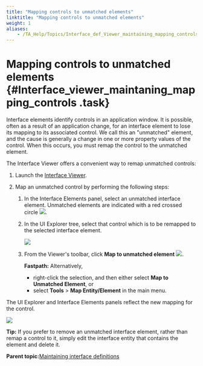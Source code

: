 ```yaml
--- 
title: "Mapping controls to unmatched elements"
linktitle: "Mapping controls to unmatched elements"
weight: 1
aliases: 
    - /TA_Help/Topics/Interface_def_Viewer_maintaining_mapping_controls.html
---
```

# Mapping controls to unmatched elements {#Interface_viewer_maintaning_mapping_controls .task}

Interface elements identify controls in an application window. It is possible, often as a result of an application change, for an interface element to lose its mapping to its associated control. We call this an "unmatched" element, and the cause is generally a change in one or more property values of the control. When this occurs, you must remap the control to the unmatched element.

The Interface Viewer offers a convenient way to remap unmatched controls:

1.  Launch the [Interface Viewer](Interface_def_Viewer_Starting.html).

2.  Map an unmatched control by performing the following steps:

    1.  In the Interface Elements panel, select an unmatched interface element. Unmatched elements are indicated with a red crossed circle ![](../Images/ug_interface_definition14.png).

    2.  In the UI Explorer tree, select that control which is to be remapped to the selected interface element.

        ![](../Images/dlg.Interface_Viewer_unmatched_mapping.png)

    3.  From the Viewer's toolbar, click **Map to unmatched element** ![](../Images/btn_match_element.png).

        **Fastpath:** Alternatively,

        -   right-click the selection, and then either select **Map to Unmatched Element**, or
        -   select **Tools** \> **Map Entity/Element** in the main menu.

The UI Explorer and Interface Elements panels reflect the new mapping for the control.

![](../Images/dlg.Interface_Viewer_new_mapping.png)

**Tip:** If you prefer to remove an unmatched interface element, rather than remap a control to it, simply edit the interface entity that contains the element and delete it.

**Parent topic:**[Maintaining interface definitions](../../TA_Help/Topics/Interface_def_Viewer_maintaining.html)

